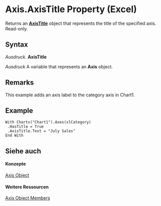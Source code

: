 
# Axis.AxisTitle Property (Excel)

Returns an  **[AxisTitle](563d3ba5-aa77-b6fc-236a-7838d75eaa53.md)** object that represents the title of the specified axis. Read-only.


## Syntax

 _Ausdruck_. **AxisTitle**

 _Ausdruck_ A variable that represents an **Axis** object.


## Remarks

This example adds an axis label to the category axis in Chart1.


## Example


```
With Charts("Chart1").Axes(xlCategory) 
 .HasTitle = True 
 .AxisTitle.Text = "July Sales" 
End With
```


## Siehe auch


#### Konzepte


[Axis Object](7e08c61b-90f4-8d91-0ee2-84283d10b324.md)
#### Weitere Ressourcen


[Axis Object Members](http://msdn.microsoft.com/library/2b60f79e-339d-a6cf-7ec6-a915b550c634%28Office.15%29.aspx)